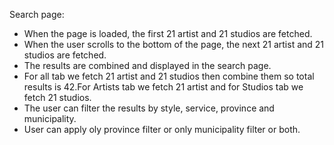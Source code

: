 Search page:
- When the page is loaded, the first 21 artist and 21 studios are fetched.
- When the user scrolls to the bottom of the page, the next 21 artist and 21 studios are fetched.
- The results are combined and displayed in the search page.
- For all tab we fetch 21 artist and 21 studios then combine them so total results is 42.For Artists tab we fetch 21 artist and for Studios tab we fetch 21 studios.
- The user can filter the results by style, service, province and municipality. 
- User can apply oly province filter or only municipality filter or both.
